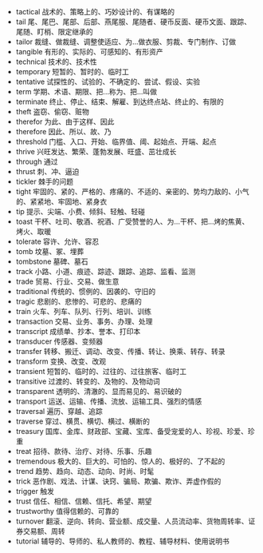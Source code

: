 - tactical 战术的、策略上的、巧妙设计的、有谋略的
- tail 尾、尾巴、尾部、后部、燕尾服、尾随者、硬币反面、硬币文面、跟踪、尾随、盯梢、限定继承的
- tailor 裁缝、做裁缝、调整使适应、为...做衣服、剪裁、专门制作、订做
- tangible 有形的、实际的、可感知的、有形资产
- technical  技术的、技术性
- temporary 短暂的、暂时的、临时工
- tentative 试探性的、试验的、不确定的、尝试、假设、实验
- term 学期、术语、期限、把...称为、把...叫做
- terminate 终止、停止、结束、解雇、到达终点站、终止的、有限的
- theft 盗窃、偷窃、赃物
- therefor 为此、由于这样、因此
- therefore 因此、所以、故、乃
- threshold 门槛、入口、开始、临界值、阈、起始点、开端、起点
- thrive 兴旺发达、繁荣、蓬勃发展、旺盛、茁壮成长
- through 通过
- thrust 刺、冲、逼迫
- tickler 棘手的问题
- tight 牢固的、紧的、严格的、疼痛的、不适的、亲密的、势均力敌的、小气的、紧紧地、牢固地、紧身衣
- tip 提示、尖端、小费、倾斜、轻触、轻碰
- toast 干杯、吐司、敬酒、祝酒、广受赞誉的人、为...干杯、把...烤的焦黄、烤火、取暖
- tolerate 容许、允许、容忍
- tomb 坟墓、冢、埋葬
- tombstone 墓碑、墓石
- track 小路、小道、痕迹、踪迹、跟踪、追踪、监看、监测
- trade 贸易、行业、交易、做生意
- traditional 传统的、惯例的、因袭的、守旧的
- tragic 悲剧的、悲惨的、可悲的、悲痛的
- train 火车、列车、队列、行列、培训、训练
- transaction 交易、业务、事务、办理、处理
- transcript 成绩单、抄本、誉本、打印本
- transducer 传感器、变频器
- transfer 转移、搬迁、调动、改变、传播、转让、换乘、转存、转录
- transform 变换、改变、改观
- transient 短暂的、临时的、过往的、过往旅客、临时工
- transitive 过渡的、转变的、及物的、及物动词
- transparent 透明的、清澈的、显而易见的、易识破的
- transport 运送、运输、传播、流放、运输工具、强烈的情感
- traversal 遍历、穿越、追踪
- traverse 穿过、横贯、横切、横过、横断的
- treasury 国库、金库、财政部、宝藏、宝库、备受宠爱的人、珍视、珍爱、珍重
- treat 招待、款待、治疗、对待、乐事、乐趣
- tremendous 极大的、巨大的、可怕的、惊人的、极好的、了不起的
- trend 趋势、趋向、动态、动向、时尚、时髦
- trick 恶作剧、戏法、计谋、诀窍、骗局、欺骗、欺诈、弄虚作假的
- trigger 触发
- trust 信任、相信、信赖、信托、希望、期望
- trustworthy 值得信赖的、可靠的
- turnover 翻滚、逆向、转向、营业额、成交量、人员流动率、货物周转率、证券交易额、周转
- tutorial 辅导的、导师的、私人教师的、教程、辅导材料、使用说明书
